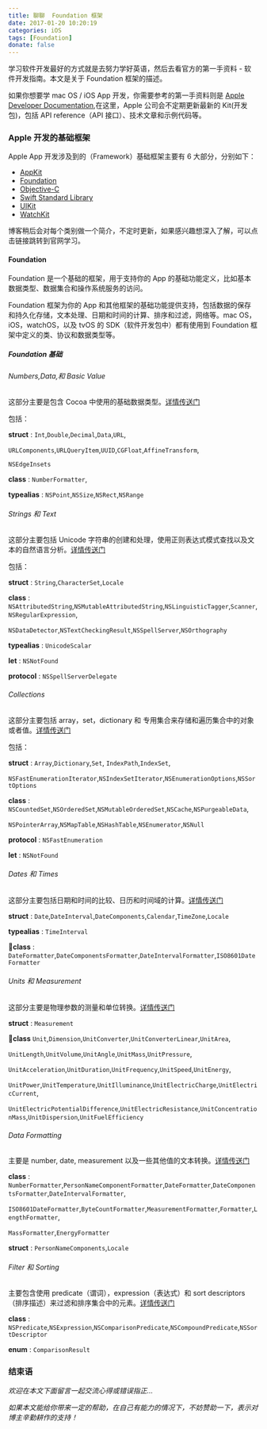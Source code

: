 ```yaml
---
title: 聊聊  Foundation 框架
date: 2017-01-20 10:20:19
categories: iOS
tags: [Foundation]
donate: false
---
```


学习软件开发最好的方式就是去努力学好英语，然后去看官方的第一手资料 - 软件开发指南。本文是关于 Foundation 框架的描述。

<!-- more -->

如果你想要学 mac OS / iOS App 开发，你需要参考的第一手资料则是 [Apple Developer Documentation](https://developer.apple.com/documentation),在这里，Apple 公司会不定期更新最新的 Kit(开发包)，包括 API reference（API 接口）、技术文章和示例代码等。


### Apple 开发的基础框架

Apple App 开发涉及到的（Framework）基础框架主要有 6 大部分，分别如下：

* [AppKit](https://developer.apple.com/documentation/appkit)
* [Foundation](https://developer.apple.com/documentation/foundation)
* [Objective-C](https://developer.apple.com/documentation/objectivec)
* [Swift Standard Library](https://developer.apple.com/documentation/swift)
* [UIKit](https://developer.apple.com/documentation/uikit)
* [WatchKit](https://developer.apple.com/documentation/watchkit)

博客稍后会对每个类别做一个简介，不定时更新，如果感兴趣想深入了解，可以点击链接跳转到官网学习。

#### Foundation

Foundation 是一个基础的框架，用于支持你的 App 的基础功能定义，比如基本数据类型、数据集合和操作系统服务的访问。

Foundation 框架为你的 App 和其他框架的基础功能提供支持，包括数据的保存和持久化存储，文本处理、日期和时间的计算、排序和过滤，网络等。mac OS，iOS，watchOS，以及 tvOS 的 SDK（软件开发包中）都有使用到 Foundation 框架中定义的类、协议和数据类型等。

##### Foundation 基础

###### Numbers,Data,和 Basic Value

这部分主要是包含 Cocoa 中使用的基础数据类型。[详情传送门](https://developer.apple.com/documentation/foundation/numbers_data_and_basic_values)

包括：

**struct** : `Int`,`Double`,`Decimal`,`Data`,`URL`,

`URLComponents`,`URLQueryItem`,`UUID`,`CGFloat`,`AffineTransform`,

`NSEdgeInsets`

**class** :  `NumberFormatter`,

**typealias** : `NSPoint`,`NSSize`,`NSRect`,`NSRange`

###### Strings 和 Text

这部分主要包括 Unicode 字符串的创建和处理，使用正则表达式模式查找以及文本的自然语言分析。[详情传送门](https://developer.apple.com/documentation/foundation/strings_and_text)

包括：

**struct** : `String`,`CharacterSet`,`Locale`

**class** : `NSAttributedString`,`NSMutableAttributedString`,`NSLinguisticTagger`,`Scanner`,`NSRegularExpression`,

`NSDataDetector`,`NSTextCheckingResult`,`NSSpellServer`,`NSOrthography`

**typealias** : `UnicodeScalar`

**let** : `NSNotFound`

**protocol** : `NSSpellServerDelegate`

###### Collections

这部分主要包括 array，set，dictionary 和 专用集合来存储和遍历集合中的对象或者值。[详情传送门](https://developer.apple.com/documentation/foundation/collections)

包括：

**struct** : `Array`,`Dictionary`,`Set`,	`IndexPath`,`IndexSet`,

`NSFastEnumerationIterator`,`NSIndexSetIterator`,`NSEnumerationOptions`,`NSSortOptions`

**class** : `NSCountedSet`,`NSOrderedSet`,`NSMutableOrderedSet`,`NSCache`,`NSPurgeableData`,

`NSPointerArray`,`NSMapTable`,`NSHashTable`,`NSEnumerator`,`NSNull`

**protocol** : `NSFastEnumeration`

**let** : `NSNotFound`

###### Dates 和 Times

这部分主要包括日期和时间的比较、日历和时间域的计算。[详情传送门](https://developer.apple.com/documentation/foundation/dates_and_times)

**struct** : `Date`,`DateInterval`,`DateComponents`,`Calendar`,`TimeZone`,`Locale`

**typealias** : `TimeInterval`

**class** : `DateFormatter`,`DateComponentsFormatter`,`DateIntervalFormatter`,`ISO8601DateFormatter`


###### Units 和 Measurement

这部分主要是物理参数的测量和单位转换。[详情传送门](https://developer.apple.com/documentation/foundation/units_and_measurement)

**struct** : `Measurement`

**class** `Unit`,`Dimension`,`UnitConverter`,`UnitConverterLinear`,`UnitArea`,

`UnitLength`,`UnitVolume`,`UnitAngle`,`UnitMass`,`UnitPressure`,

`UnitAcceleration`,`UnitDuration`,`UnitFrequency`,`UnitSpeed`,`UnitEnergy`,

`UnitPower`,`UnitTemperature`,`UnitIlluminance`,`UnitElectricCharge`,`UnitElectricCurrent`,

`UnitElectricPotentialDifference`,`UnitElectricResistance`,`UnitConcentrationMass`,`UnitDispersion`,`UnitFuelEfficiency`
 
###### Data Formatting

主要是 number, date, measurement 以及一些其他值的文本转换。[详情传送门](https://developer.apple.com/documentation/foundation/data_formatting)

**class** : `NumberFormatter`,`PersonNameComponentFormatter`,`DateFormatter`,`DateComponentsFormatter`,`DateIntervalFormatter`,

`ISO8601DateFormatter`,`ByteCountFormatter`,`MeasurementFormatter`,`Formatter`,`LengthFormatter`,

`MassFormatter`,`EnergyFormatter`

**struct** : 	`PersonNameComponents`,`Locale`

###### Filter 和 Sorting

主要包含使用 predicate（谓词），expression（表达式）和 sort descriptors（排序描述）来过滤和排序集合中的元素。[详情传送门](https://developer.apple.com/documentation/foundation/filters_and_sorting)

**class** : `NSPredicate`,`NSExpression`,`NSComparisonPredicate`,`NSCompoundPredicate`,`NSSortDescriptor`

**enum** : `ComparisonResult`



### 结束语

*欢迎在本文下面留言一起交流心得或错误指正...*

*如果本文能给你带来一定的帮助，在自己有能力的情况下，不妨赞助一下，表示对博主辛勤耕作的支持！*
    




